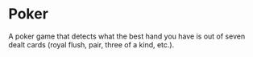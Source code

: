 # Poker
A poker game that detects what the best hand you have is out of seven dealt cards (royal flush, pair, three of a kind, etc.).
